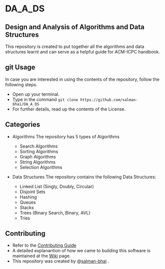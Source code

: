 ﻿# DA_A_DS
## Design and Analysis of Algorithms and Data Structures

This repository is created to put together all the algorithms and data structures learnt and can serve as a helpful guide for ACM-ICPC handbook.

## git Usage
In case you are interested in using the contents of the repository, follow the following steps.

- Open up your terminal.
- Type in the command `git clone https://github.com/salman-bhai/DA_A_DS`
- For further details, read up the contents of the License.
 

## Categories

- Algorithms
The repository has 5 types of Algorithms
	- Search Algorithms  
	- Sorting Algorithms
	- Graph Algorithms
	- String Algorithms
	- Selection Algorithms

- Data Structures
The repository contains the following Data Structures:
	- Linked List (Singly, Doubly, Circular)
	- Disjoint Sets
	- Hashing
	- Queues
	- Stacks
	- Trees (Binary Search, Binary, AVL)
	- Tries

## Contributing
- Refer to the [Contributing Guide](https://github.com/salman-bhai/DA_A_DS/blob/master/CONTRIBUTING.md)
- A detailed explanantion of how we came to building this software is maintained at the [Wiki](https://github.com/salman-bhai/DA_A_DS/wiki) page.
- This repository was created by @[salman-bhai](https://github.com/salman-bhai) . 


